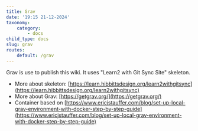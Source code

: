 ```yaml
---
title: Grav
date: '19:15 21-12-2024'
taxonomy:
    category:
        - docs
child_type: docs
slug: grav
routes:
    default: /grav
---
```


Grav is use to publish this wiki. It uses "Learn2 with Git Sync Site" skeleton.

* More about skeleton: [https://learn.hibbittsdesign.org/learn2withgitsync](https://learn.hibbittsdesign.org/learn2withgitsync)
* More about Grav: [https://getgrav.org/](https://getgrav.org/)
* Container based on [https://www.ericjstauffer.com/blog/set-up-local-grav-environment-with-docker-step-by-step-guide](https://www.ericjstauffer.com/blog/set-up-local-grav-environment-with-docker-step-by-step-guide)